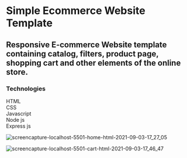 # Simple Ecommerce Website Template

## Responsive E-commerce Website  template containing catalog, filters, product page, shopping cart and other elements of the online store.

### Technologies
HTML </br>
CSS  </br>
Javascript </br>
Node js <br/>
Express js <br/>






![screencapture-localhost-5501-home-html-2021-09-03-17_27_05](https://user-images.githubusercontent.com/67863031/132003833-01597545-78eb-4b4d-bc8f-ad6ae854dbf0.png)




![screencapture-localhost-5501-cart-html-2021-09-03-17_46_47](https://user-images.githubusercontent.com/67863031/132004065-528c348b-f914-4810-9df2-0b17829d39d4.png)




